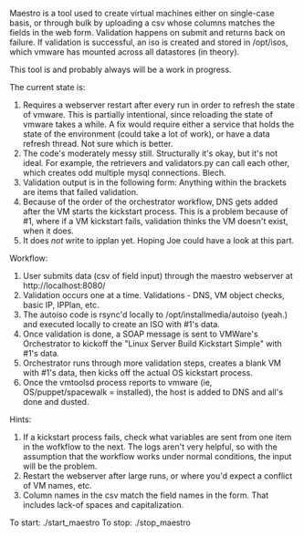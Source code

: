 Maestro is a tool used to create virtual machines either on single-case basis, or through bulk by uploading a csv whose columns matches the fields in the web form. Validation happens on submit and returns back on failure. If validation is successful, an iso is created and stored in /opt/isos, which vmware has mounted across all datastores (in theory).

This tool is and probably always will be a work in progress. 

The current state is:
1. Requires a webserver restart after every run in order to refresh the state of vmware. This is partially intentional, since reloading the state of vmware takes a while.  A fix would require either a service that holds the state of the environment (could take a lot of work), or have a data refresh thread. Not sure which is better.
2. The code's moderately messy still. Structurally it's okay, but it's not ideal. For example, the retrievers and validators.py can call each other, which creates odd multiple mysql connections. Blech.
3. Validation output is in the following form: Anything within the brackets are items that failed validation. 
4. Because of the order of the orchestrator workflow, DNS gets added after the VM starts the kickstart process. This is a problem because of #1, where if a VM kickstart fails, validation thinks the VM doesn't exist, when it does.
5. It does *not* write to ipplan yet. Hoping Joe could have a look at this part.

Workflow:
1. User submits data (csv of field input) through the maestro webserver at http://localhost:8080/
2. Validation occurs one at a time. Validations - DNS, VM object checks, basic IP, IPPlan, etc. 
3. The autoiso code is rsync'd locally to /opt/installmedia/autoiso (yeah.) and executed locally to create an ISO with #1's data.
4. Once validation is done, a SOAP message is sent to VMWare's Orchestrator to kickoff the "Linux Server Build Kickstart Simple" with #1's data.
5. Orchestrator runs through more validation steps, creates a blank VM with #1's data, then kicks off the actual OS kickstart process.
6. Once the vmtoolsd process reports to vmware (ie, OS/puppet/spacewalk = installed), the host is added to DNS and all's done and dusted.

Hints:
1. If a kickstart process fails, check what variables are sent from one item in the wofkflow to the next. The logs aren't very helpful, so with the assumption that the workflow works under normal conditions, the input will be the problem.
2. Restart the webserver after large runs, or where you'd expect a conflict of VM names, etc. 
3. Column names in the csv match the field names in the form. That includes lack-of spaces and capitalization.

To start:
  ./start_maestro
To stop:
  ./stop_maestro
